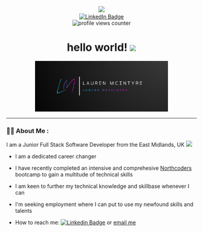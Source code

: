 <!-- # laumack -->

<div id="header" align="center">
  <img src="https://media.giphy.com/media/dWxO36Jzd6bTSt5dIY/giphy.gif" width="150"/>
</div>

<div id="badges" align="center">
  <a href="https://www.linkedin.com/in/laumack/">
    <img src="https://img.shields.io/badge/LinkedIn-blue?style=for-the-badge&logo=linkedin&logoColor=white" alt="LinkedIn Badge"/>
  </a>
</div>

<div id="counter" align = "center">
  <img src="https://komarev.com/ghpvc/?username=laumack&style=flat-square&color=blue" alt="profile views counter"/>
</div>

<h1 align="center">
  hello world!
  <img src="https://media.giphy.com/media/v1.Y2lkPTc5MGI3NjExcnkzcjllYTU5NzhoeXY4YjVhcjNrajFjdnNlZnQ0NDh0NGQydWxmcCZlcD12MV9pbnRlcm5hbF9naWZfYnlfaWQmY3Q9cw/hvRJCLFzcasrR4ia7z/giphy.gif" width="30px"/>
</h1>

<div align="center">
  <img src="./src/full_logo_colour.png" width="70%"/>
</div>

---

### 👩‍💻 About Me :

I am a Junior Full Stack Software Developer  from the East Midlands, UK <img src="https://media.giphy.com/media/fVJn7sPHp0T0kzMnIk/giphy.gif" width="30">

- I am a dedicated career changer
  
- I have recently completed an intensive and comprehesive [Northcoders](https://northcoders.com) bootcamp to gain a multitude of technical skills
  
- I am keen to further my technical knowledge and skillbase whenever I can
  
- I'm seeking employment where I can put to use my newfound skills and talents

- How to reach me: [![Linkedin Badge](https://img.shields.io/badge/-laumack-blue?style=flat&logo=Linkedin&logoColor=white)](https://www.linkedin.com/in/laumack/) or [email me](mailto:lauren.a.mcintyre@gmail.com)

  




<!-- <div id="header" align="center">
<img src="https://media.giphy.com/media/SUQCXTkMd1ziNblgIx/giphy.gif" width="100"/>
</div> -->
